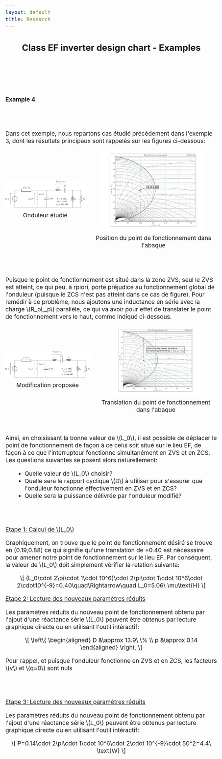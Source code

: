```yaml
---
layout: default
title: Research
---
```


<!-- Main title (Markdown or HTML possible) -->
<h2 style="text-align: center;">Class EF inverter design chart - Examples</h2>

<script src="https://polyfill.io/v3/polyfill.min.js?features=es6"></script>
<script id="MathJax-script" async
        src="https://cdn.jsdelivr.net/npm/mathjax@3/es5/tex-mml-chtml.js">
</script>

<style>
  body {
    font-size: 1.2rem; /* or 18px, or 120% */
  }
</style>

<br><br><br><br>

<p><u><b>Example 4</b></u></p>
<br><br>
<p>Dans cet exemple, nous repartons cas étudié précédement dans l'exemple 3, dont les résultats principaux sont rappelés sur les figures ci-dessous:</p>
<div style="display: flex; justify-content: center; align-items: center; gap: 16px; margin: 20px 0;">
    <figure style="margin: 0; padding: 0; text-align: center;">
    <img src="/assets/img/EF_example/example_EF_circuit_3_p.svg" alt="Example_3_circuit" style="width: 30vw; max-width: 100%; height: auto;">
    <figcaption style="margin-top: 8px;">Onduleur étudié</figcaption>
  </figure>
  <figure style="margin: 0; padding: 0; text-align: center;">
    <img src="/assets/img/EF_example/EF_example_chart_3.svg" alt="Example_3_chart" style="width: 35vw; max-width: 100%; height: auto;">
    <figcaption style="margin-top: 8px;">Position du point de fonctionnement dans l'abaque</figcaption>
  </figure>
</div>
<br><br>
<p>Puisque le point de fonctionnement est situé dans la zone ZVS, seul le ZVS est atteint, ce qui peu, à rpiori, porte préjudice au fonctionnement global de l'onduleur (puisque le ZCS n'est pas atteint dans ce cas de figure). Pour remédir à ce problème, nous ajoutons une inductance en série avec la charge \(R_pL_p\) parallèle, ce qui va avoir pour effet de translater le point de fonctionnement vers le haut, comme indiqué ci-dessous.</p>
<div style="display: flex; justify-content: center; align-items: center; gap: 16px; margin: 20px 0;">
    <figure style="margin: 0; padding: 0; text-align: center;">
    <img src="/assets/img/EF_example/example_EF_circuit_4_L.svg" alt="Example_4_circuit_L" style="width: 35vw; max-width: 100%; height: auto;">
    <figcaption style="margin-top: 8px;">Modification proposée</figcaption>
  </figure>
  <figure style="margin: 0; padding: 0; text-align: center;">
        <img src="/assets/img/EF_example/EF_example_chart_4_L.svg" alt="Example_4_chart_L" style="width: 30vw; max-width: 100%; height: auto;">
    <figcaption style="margin-top: 8px;">Translation du point de fonctionnement dans l'abaque</figcaption>
  </figure>
</div>
<br><br>
Ainsi, en choisissant la bonne valeur de \(L_0\), il est possible de déplacer le point de fonctionnement de façon à ce celui soit situé sur le lieu EF, de façon à ce que l'interrupteur fonctionne simultanément en ZVS et en ZCS. Les questions suivantes se posent alors naturellement:
<ul style="margin-left: 30px;">
  <li>Quelle valeur de \(L_0\) choisir?</li>
  <li>Quelle sera le rapport cyclique \(D\) à utiliser pour s'assurer que l'onduleur fonctionne effectivement en ZVS et en ZCS?</li>
  <li>Quelle sera la puissance délivrée par l'onduleur modifié?</li>
</ul>
<br><br>
<p><u>Etape 1: Calcul de \(L_0\)</u></p>
Graphiquement, on trouve que le point de fonctionnement désiré se trouve en (0.19,0.88) ce qui signifie qu'une translation de +0.40 est nécessaire pour amener notre point de fonctionnement sur le lieu EF. Par conséquent, la valeur de \(L_0\) doit simplement vérifier la relation suivante:
<p style="text-align: center;">
  \[
        (L_0\cdot 2\pi\cdot 1\cdot 10^6)\cdot 2\pi\cdot 1\cdot 10^6\cdot 2\cdot10^{-9}=0.40\quad\Rightarrow\quad L_0=5.06\ \mu\text{H}
\]
</p>
<p><u>Etape 2: Lecture des nouveaux paramètres réduits</u></p>
Les paramètres réduits du nouveau point de fonctionnement obtenu par l'ajout d'une réactance série \(L_0\) peuvent être obtenus par lecture graphique directe ou en utilisant l'outil intéractif:
<p style="text-align: center;">
  \[
\left\{
\begin{aligned}
D &\approx 13.9\ \%  \\
p &\approx 0.14
\end{aligned}
\right.
\]
</p>
<p>Pour rappel, et puisque l'onduleur fonctionne en ZVS et en ZCS, les facteurs \(v\) et \(q=0\) sont nuls</p>
<br><br>
<p><u>Etape 3: Lecture des nouveaux paramètres réduits</u></p>
Les paramètres réduits du nouveau point de fonctionnement obtenu par l'ajout d'une réactance série \(L_0\) peuvent être obtenus par lecture graphique directe ou en utilisant l'outil intéractif:
<p style="text-align: center;">
  \[
P=0.14\cdot 2\pi\cdot 1\cdot 10^6\cdot 2\cdot 10^{-9}\cdot 50^2=4.4\ \text{W}
\]
</p>
        
<!-- ================================= -->
<!-- MATHJAX LOADING FOR MATH -->
<!-- (place in the layout if you want globally) -->
<!-- ================================= -->
<script type="text/javascript" id="MathJax-script" async
  src="https://cdn.jsdelivr.net/npm/mathjax@3/es5/tex-mml-chtml.js">
</script>
